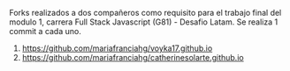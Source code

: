 Forks realizados a dos compañeros como requisito para el trabajo final del modulo 1, carrera Full Stack Javascript (G81) - Desafio Latam. 
Se realiza 1 commit a cada uno.

1. https://github.com/mariafranciahg/voyka17.github.io 
2. https://github.com/mariafranciahg/catherinesolarte.github.io
